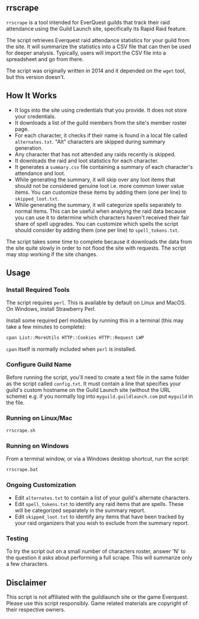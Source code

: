 rrscrape
----------------

`rrscrape` is a tool intended for EverQuest guilds that track their raid
attendance using the Guild Launch site, specifically its Rapid Raid feature.

The script retrieves Everquest raid attendance
statistics for your guild from the site.
It will summarize the statistics into a CSV file that can
then be used for deeper analysis. Typically, users will import the CSV file
into a spreadsheet and go from there. 

The script was originally written in 2014 and it depended on the `wget` tool,
but this version doesn't.

## How It Works

- It logs into the site using credentials that you provide. It does 
  not store your credentials.
- It downloads a list of the guild members from the site's member roster page.
- For each character, it checks if their name is found in a local file called
  `alternates.txt`. "Alt" characters are skipped during summary generation.
- Any character that has not attended any raids recently is skipped.
- It downloads the raid and loot statistics for each character.
- It generates a `summary.csv` file containing
  a summary of each character's attendance and loot.
- While generating the summary, it will skip over any loot items that should
  not be considered genuine loot i.e. more common lower value items.
  You can customize these items by adding them (one per line) to `skipped_loot.txt`.
- While generating the summary, it will categorize spells separately to
  normal items. This can be useful when analying the raid data because
  you can use it to determine which characters haven't received their fair
  share of spell upgrades. You can customize which spells the script should
  consider by adding them (one per line) to `spell_tokens.txt`.

The script takes some time to complete because it downloads the data
from the site quite slowly in order to not flood the site with requests.
The script may stop working if the site changes.

## Usage

### Install Required Tools

The script requires `perl`. This is available by default on Linux and MacOS.
On Windows, install Strawberry Perl. 

Install some required perl modules by running this in a terminal (this may
take a few minutes to complete):

```bash
cpan List::MoreUtils HTTP::Cookies HTTP::Request LWP 
```
`cpan` itself is normally included when `perl` is installed.

### Configure Guild Name

Before running the script, you'll need to create a text file in the same folder as the script
called `config.txt`. It must contain a line that specifies your guild's custom hostname
on the Guild Launch site (without the URL scheme) e.g. if you normally log into 
`myguild.guildlaunch.com` put `myguild` in the file.

### Running on Linux/Mac

```bash
rrscrape.sh
```

### Running on Windows

From a terminal window, or via a Windows desktop shortcut, run the script:
```bash
rrscrape.bat
```

### Ongoing Customization

- Edit `alternates.txt` to contain a list of your guild's alternate characters.
- Edit `spell_tokens.txt` to identify any raid items that are spells. These will be 
  categorized separately in the summary report.
- Edit `skipped_loot.txt` to identify any items that have been tracked by your
  raid organizers that you wish to exclude from the summary report.

### Testing

To try the script out on a small number of characters roster, answer 'N' to the question
it asks about performing a full scrape. This will summarize only a few characters.

## Disclaimer

This script is not affiliated with the guildlaunch site or the game Everquest. 
Please use this script responsibly.
Game related materials are copyright of their respective owners.



